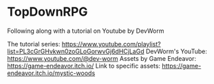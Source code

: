 # TopDownRPG
Following along with a tutorial on Youtube by DevWorm

The tutorial series: https://www.youtube.com/playlist?list=PL3cGrGHvkwn0zoGLoGorwvGj6dHCjLaGd
DevWorm's YouTube: https://www.youtube.com/@dev-worm
Assets by Game Endeavor: https://game-endeavor.itch.io/
Link to specific assets: https://game-endeavor.itch.io/mystic-woods
